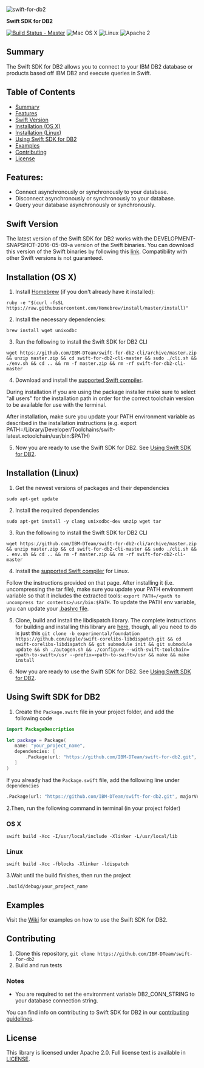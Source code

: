 ![swift-for-db2](https://ibm.app.box.com/representation/file_version_73046098109/image_2048/1.png?shared_name=8caxu7n4o0sacctzjz9j86fn8zst3l65)

**Swift SDK for DB2**

[![Build Status - Master](https://travis-ci.org/IBM-DTeam/swift-for-db2.svg?branch=master)](https://travis-ci.org/IBM-DTeam/swift-for-db2)
![Mac OS X](https://img.shields.io/badge/os-Mac%20OS%20X-green.svg?style=flat)
![Linux](https://img.shields.io/badge/os-linux-green.svg?style=flat)
![Apache 2](https://img.shields.io/badge/license-Apache2-blue.svg?style=flat)

## Summary

The Swift SDK for DB2 allows you to connect to your IBM DB2 database or products based off IBM DB2 and execute queries in Swift.

## Table of Contents
* [Summary](#summary)
* [Features](#features)
* [Swift Version](#swift-version)
* [Installation (OS X)](#installation-os-x)
* [Installation (Linux)](#installation-linux)
* [Using Swift SDK for DB2](#using-swift-sdk-for-db2)
* [Examples](#examples)
* [Contributing](#contributing)
* [License](#license)

## Features:

- Connect asynchronously or synchronously to your database.
- Disconnect asynchronously or synchronously to your database.
- Query your database asynchronously or synchronously.

## Swift Version
The latest version of the Swift SDK for DB2 works with the DEVELOPMENT-SNAPSHOT-2016-05-09-a version of the Swift binaries. You can download this version of the Swift binaries by following this [link](https://swift.org/download/). Compatibility with other Swift versions is not guaranteed.

## Installation (OS X)

1. Install [Homebrew](http://brew.sh/) (if you don't already have it installed):

 `ruby -e "$(curl -fsSL https://raw.githubusercontent.com/Homebrew/install/master/install)"`

2. Install the necessary dependencies:

  `brew install wget unixodbc`

3. Run the following to install the Swift SDK for DB2 CLI

  `wget https://github.com/IBM-DTeam/swift-for-db2-cli/archive/master.zip && unzip master.zip && cd swift-for-db2-cli-master && sudo ./cli.sh && ./env.sh && cd .. && rm -f master.zip && rm -rf swift-for-db2-cli-master`

4. Download and install the [supported Swift compiler](#swift-version).

 During installation if you are using the package installer make sure to select "all users" for the installation path in order for the correct toolchain version to be available for use with the terminal.

 After installation, make sure you update your PATH environment variable as described in the installation instructions (e.g. export PATH=/Library/Developer/Toolchains/swift-latest.xctoolchain/usr/bin:$PATH)

5. Now you are ready to use the Swift SDK for DB2. See [Using Swift SDK for DB2](#using-swift-sdk-for-db2).


## Installation (Linux)

1. Get the newest versions of packages and their dependencies

  `sudo apt-get update`

2. Install the required dependencies

  `sudo apt-get install -y clang unixodbc-dev unzip wget tar`

3. Run the following to install the Swift SDK for DB2 CLI

  `wget https://github.com/IBM-DTeam/swift-for-db2-cli/archive/master.zip && unzip master.zip && cd swift-for-db2-cli-master && sudo ./cli.sh && . env.sh && cd .. && rm -f master.zip && rm -rf swift-for-db2-cli-master`

4. Install the [supported Swift compiler](#swift-version) for Linux.

 Follow the instructions provided on that page. After installing it (i.e. uncompressing the tar file), make sure you update your PATH environment variable so that it includes the extracted tools: `export PATH=/<path to uncompress tar contents>/usr/bin:$PATH`. To update the PATH env variable, you can update your [.bashrc file](http://www.joshstaiger.org/archives/2005/07/bash_profile_vs.html).

5. Clone, build and install the libdispatch library.
The complete instructions for building and installing this library are  [here](https://github.com/apple/swift-corelibs-libdispatch/blob/experimental/foundation/INSTALL), though, all you need to do is just this
 `git clone -b experimental/foundation https://github.com/apple/swift-corelibs-libdispatch.git && cd swift-corelibs-libdispatch && git submodule init && git submodule update && sh ./autogen.sh && ./configure --with-swift-toolchain=<path-to-swift>/usr --prefix=<path-to-swift>/usr && make && make install`

6. Now you are ready to use the Swift SDK for DB2. See [Using Swift SDK for DB2](#using-swift-sdk-for-db2).


## Using Swift SDK for DB2
1. Create the ``` Package.swift ``` file in your project folder, and add the following code

 ```swift
import PackageDescription

let package = Package(
    name: "your_project_name",
    dependencies: [
        .Package(url: "https://github.com/IBM-DTeam/swift-for-db2.git", majorVersion: 1)
    ]
)
 ```
 If you already had the ```Package.swift``` file, add the following line under ```dependencies```

 ```swift
 .Package(url: "https://github.com/IBM-DTeam/swift-for-db2.git", majorVersion: 1)
 ```

 2.Then, run the following command in terminal (in your project folder)

 ### OS X
 ```
 swift build -Xcc -I/usr/local/include -Xlinker -L/usr/local/lib
 ```

 ### Linux
 ```
 swift build -Xcc -fblocks -Xlinker -ldispatch
 ```

 3.Wait until the build finishes, then run the project
 ```
 .build/debug/your_project_name
 ```

## Examples
Visit the [Wiki](https://github.com/IBM-DTeam/swift-for-db2/wiki) for examples on how to use the Swift SDK for DB2.

## Contributing
1. Clone this repository, `git clone https://github.com/IBM-DTeam/swift-for-db2`
2. Build and run tests

  ### Notes
  * You are required to set the environment variable DB2_CONN_STRING to your database connection string.

You can find info on contributing to Swift SDK for DB2 in our [contributing guidelines](CONTRIBUTING.md).

## License
This library is licensed under Apache 2.0. Full license text is available in [LICENSE](LICENSE.txt).
